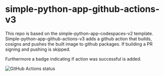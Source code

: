 # simple-python-app-github-actions-v3

This repo is based on the simple-python-app-codespaces-v2 template. Simple-python-app-github-actions-v3 adds a github action that builds, cosigns and pushes the built image to github packages.
If building a PR signing and pushing is skipped.

Furthermore a badge indicating if action was successful is added.

![GitHub Actions status](https://github.com/hvl71/simple-python-app-github-actions-v3/actions/workflows/docker-publish.yml/badge.svg)


